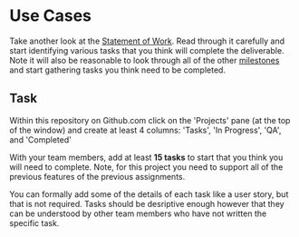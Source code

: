 # Use Cases

Take another look at the [Statement of Work](./../../sow.md). Read through it carefully and start identifying various tasks that you think will complete the deliverable. Note it will also be reasonable to look through all of the other [milestones](./../) and start gathering tasks you think need to be completed.

## Task

Within this repository on Github.com click on the 'Projects' pane (at the top of the window) and create at least 4 columns: 'Tasks', 'In Progress', 'QA', and 'Completed'

With your team members, add at least **15 tasks** to start that you think you will need to complete. Note, for this project you need to support all of the previous features of the previous assignments.

You can formally add some of the details of each task like a user story, but that is not required. Tasks should be desriptive enough however that they can be understood by other team members who have not written the specific task.
